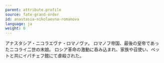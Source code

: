 ```yaml
---
parent: attribute.profile
source: fate-grand-order
id: anastasia-nikolaevna-romanova
language: ja
weight: 0
---
```


アナスタシア・ニコラエヴナ・ロマノヴァ。
ロマノフ帝国、最後の皇帝であったニコライ二世の末娘。
ロシア革命の激動に呑み込まれ、家族や召使い、ペットと共にイパチェフ館にて虐殺された。
